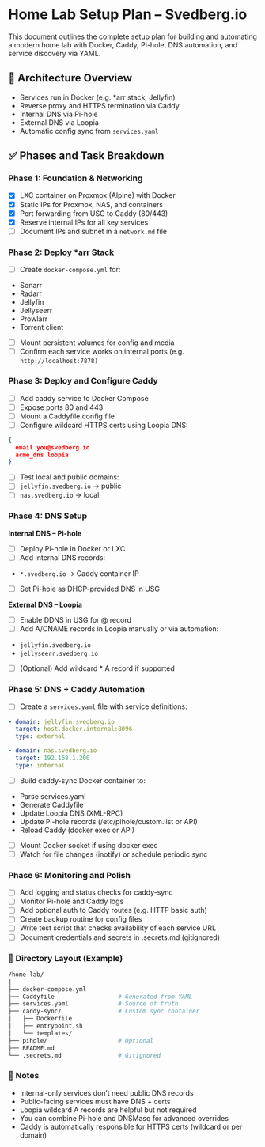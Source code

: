 # Home Lab Setup Plan – Svedberg.io
This document outlines the complete setup plan for building and automating a modern home lab with Docker, Caddy, Pi-hole, DNS automation, and service discovery via YAML.
## 📐 Architecture Overview
+ Services run in Docker (e.g. *arr stack, Jellyfin)
+ Reverse proxy and HTTPS termination via Caddy
+ Internal DNS via Pi-hole
+ External DNS via Loopia
+ Automatic config sync from `services.yaml`

## ✅ Phases and Task Breakdown
### Phase 1: Foundation & Networking
- [x] LXC container on Proxmox (Alpine) with Docker
- [x] Static IPs for Proxmox, NAS, and containers
- [x] Port forwarding from USG to Caddy (80/443)
- [x] Reserve internal IPs for all key services
- [ ] Document IPs and subnet in a `network.md` file

### Phase 2: Deploy *arr Stack
- [ ] Create `docker-compose.yml` for:
+ Sonarr
+ Radarr
+ Jellyfin
+ Jellyseerr
+ Prowlarr
+ Torrent client

- [ ] Mount persistent volumes for config and media
- [ ] Confirm each service works on internal ports (e.g. `http://localhost:7878)`

### Phase 3: Deploy and Configure Caddy
- [ ] Add caddy service to Docker Compose
- [ ] Expose ports 80 and 443
- [ ] Mount a Caddyfile config file
- [ ] Configure wildcard HTTPS certs using Loopia DNS:
```json
{
  email you@svedberg.io
  acme_dns loopia
}
```
- [ ] Test local and public domains:
- [ ] `jellyfin.svedberg.io` → public
- [ ] `nas.svedberg.io` → local

### Phase 4: DNS Setup
**Internal DNS – Pi-hole**
- [ ] Deploy Pi-hole in Docker or LXC
- [ ] Add internal DNS records:
+ `*.svedberg.io` → Caddy container IP
- [ ] Set Pi-hole as DHCP-provided DNS in USG

**External DNS – Loopia**
- [ ] Enable DDNS in USG for @ record
- [ ] Add A/CNAME records in Loopia manually or via automation:
+ `jellyfin.svedberg.io`
+ `jellyseerr.svedberg.io`
- [ ] (Optional) Add wildcard * A record if supported

### Phase 5: DNS + Caddy Automation
- [ ] Create a `services.yaml` file with service definitions:
```yaml
- domain: jellyfin.svedberg.io
  target: host.docker.internal:8096
  type: external

- domain: nas.svedberg.io
  target: 192.168.1.200
  type: internal
```
- [ ] Build caddy-sync Docker container to:
+ Parse services.yaml
+ Generate Caddyfile
+ Update Loopia DNS (XML-RPC)
+ Update Pi-hole records (/etc/pihole/custom.list or API)
+ Reload Caddy (docker exec or API)
- [ ] Mount Docker socket if using docker exec
- [ ] Watch for file changes (inotify) or schedule periodic sync

### Phase 6: Monitoring and Polish
- [ ] Add logging and status checks for caddy-sync
- [ ] Monitor Pi-hole and Caddy logs
- [ ] Add optional auth to Caddy routes (e.g. HTTP basic auth)
- [ ] Create backup routine for config files
- [ ] Write test script that checks availability of each service URL
- [ ] Document credentials and secrets in .secrets.md (gitignored)

### 📁 Directory Layout (Example)
```bash
/home-lab/
│
├── docker-compose.yml
├── Caddyfile                  # Generated from YAML
├── services.yaml              # Source of truth
├── caddy-sync/                # Custom sync container
│   ├── Dockerfile
│   ├── entrypoint.sh
│   └── templates/
├── pihole/                    # Optional
├── README.md
└── .secrets.md                # Gitignored
```

### 📌 Notes
+ Internal-only services don’t need public DNS records
+ Public-facing services must have DNS + certs
+ Loopia wildcard A records are helpful but not required
+ You can combine Pi-hole and DNSMasq for advanced overrides
+ Caddy is automatically responsible for HTTPS certs (wildcard or per domain)